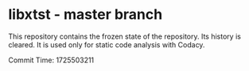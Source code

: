 # libxtst - master branch

This repository contains the frozen state of the repository.
Its history is cleared. It is used only for static code
analysis with Codacy.

Commit Time: 1725503211